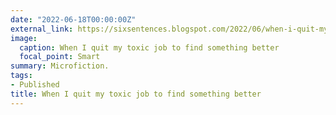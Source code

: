 ```yaml
---
date: "2022-06-18T00:00:00Z"
external_link: https://sixsentences.blogspot.com/2022/06/when-i-quit-my-toxic-job-to-find.html
image:
  caption: When I quit my toxic job to find something better 
  focal_point: Smart
summary: Microfiction.
tags:
- Published
title: When I quit my toxic job to find something better
---
```

<!-- 
I wrote this little piece for my best friend and muse, Gillian Carter.
-->